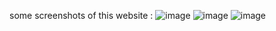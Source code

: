 some screenshots of this website : 
![image](https://github.com/user-attachments/assets/bc1d5eb3-7a96-4811-87cc-6bda8c565d5c)
![image](https://github.com/user-attachments/assets/12fc4a96-c214-485d-b9fb-fe09d5bc51f9)
![image](https://github.com/user-attachments/assets/0ef83211-32ef-4be3-a43b-332e04765426)

